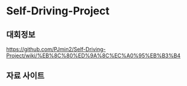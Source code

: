 # Self-Driving-Project

## 대회정보
https://github.com/PJmin2/Self-Driving-Project/wiki/%EB%8C%80%ED%9A%8C%EC%A0%95%EB%B3%B4

## 자료 사이트
